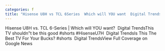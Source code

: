 ```yaml
---
categories: f
title: "Hisense U8H vs TCL 6Series  Which will YOU want  Digital Trends"
---
```

Hisense U8H vs. TCL 6-Series | Which will YOU want?&nbsp;&nbsp;Digital TrendsThis TV shouldn"t be this good #shorts #HisenseU7H&nbsp;&nbsp;Digital TrendsIs This The Best TV For Your Bucks? #shorts&nbsp;&nbsp;Digital TrendsView Full Coverage on Google News